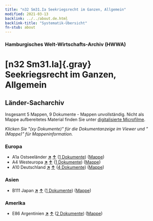 ```yaml
---
title: "n32 Sm31.Ia Seekriegsrecht im Ganzen, Allgemein"
modified: 2021-03-13
backlink: ../../about.de.html
backlink-title: "Systematik-Übersicht"
fn-stub: about
---
```


### Hamburgisches Welt-Wirtschafts-Archiv (HWWA)

# [n32 Sm31.Ia]{.gray}&#8201; Seekriegsrecht im Ganzen, Allgemein&#160; 







## Länder-Sacharchiv




Insgesamt 5 Mappen, 9 Dokumente - Mappen unvollständig.
Nicht als Mappe aufbereitetes Material finden Sie unter [digitalisierte Microfilme](/film/h1_sh.de.html).

_Klicken Sie "(xy Dokumente)" für die Dokumentanzeige im Viewer und "(Mappe)" für Mappeninformation._




### Europa

- A1a Ostseeländer [**&nearr;**](../../../geo/i/140894/about.de.html "Ostseeländer (alle Mappen)") [**&uarr;**](../../../geo/about.de.html#A1a "Ländersystematik") (<a href="https://pm20.zbw.eu/iiifview/folder/sh/140894,145604" title="über: Ostseeländer : Seekriegsrecht im Ganzen, Allgemein" target="_blank">1 Dokumente</a>) ([Mappe](../../../../folder/sh/1408xx/140894/1456xx/145604/about.de.html))
- A4 Westeuropa [**&nearr;**](../../../geo/i/140897/about.de.html "Westeuropa (alle Mappen)") [**&uarr;**](../../../geo/about.de.html#A4 "Ländersystematik") (<a href="https://pm20.zbw.eu/iiifview/folder/sh/140897,145604" title="über: Westeuropa : Seekriegsrecht im Ganzen, Allgemein" target="_blank">1 Dokumente</a>) ([Mappe](../../../../folder/sh/1408xx/140897/1456xx/145604/about.de.html))
- A10 Deutschland [**&nearr;**](../../../geo/i/126128/about.de.html "Deutschland (alle Mappen)") [**&uarr;**](../../../geo/about.de.html#A10 "Ländersystematik") (<a href="https://pm20.zbw.eu/iiifview/folder/sh/126128,145604" title="über: Deutschland : Seekriegsrecht im Ganzen, Allgemein" target="_blank">4 Dokumente</a>) ([Mappe](../../../../folder/sh/1261xx/126128/1456xx/145604/about.de.html))

### Asien

- B111 Japan [**&nearr;**](../../../geo/i/141272/about.de.html "Japan (alle Mappen)") [**&uarr;**](../../../geo/about.de.html#B111 "Ländersystematik") (<a href="https://pm20.zbw.eu/iiifview/folder/sh/141272,145604" title="über: Japan : Seekriegsrecht im Ganzen, Allgemein" target="_blank">1 Dokumente</a>) ([Mappe](../../../../folder/sh/1412xx/141272/1456xx/145604/about.de.html))

### Amerika

- E86 Argentinien [**&nearr;**](../../../geo/i/141692/about.de.html "Argentinien (alle Mappen)") [**&uarr;**](../../../geo/about.de.html#E86 "Ländersystematik") (<a href="https://pm20.zbw.eu/iiifview/folder/sh/141692,145604" title="über: Argentinien : Seekriegsrecht im Ganzen, Allgemein" target="_blank">2 Dokumente</a>) ([Mappe](../../../../folder/sh/1416xx/141692/1456xx/145604/about.de.html))








